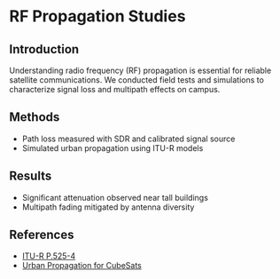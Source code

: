 # RF Propagation Studies

## Introduction
Understanding radio frequency (RF) propagation is essential for reliable satellite communications. We conducted field tests and simulations to characterize signal loss and multipath effects on campus.

## Methods
- Path loss measured with SDR and calibrated signal source
- Simulated urban propagation using ITU-R models

## Results
- Significant attenuation observed near tall buildings
- Multipath fading mitigated by antenna diversity

## References
- [ITU-R P.525-4](https://www.itu.int/rec/R-REC-P.525-4-201910-I/en)
- [Urban Propagation for CubeSats](https://ieeexplore.ieee.org/document/8353372)
